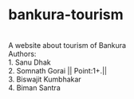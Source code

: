 # bankura-tourism
<br>
A website about tourism of Bankura
<br>
Authors:<br>
1. Sanu Dhak<br>
2. Somnath Gorai || Point:1+.||<br>
3. Biswajit Kumbhakar<br>
4. Biman Santra